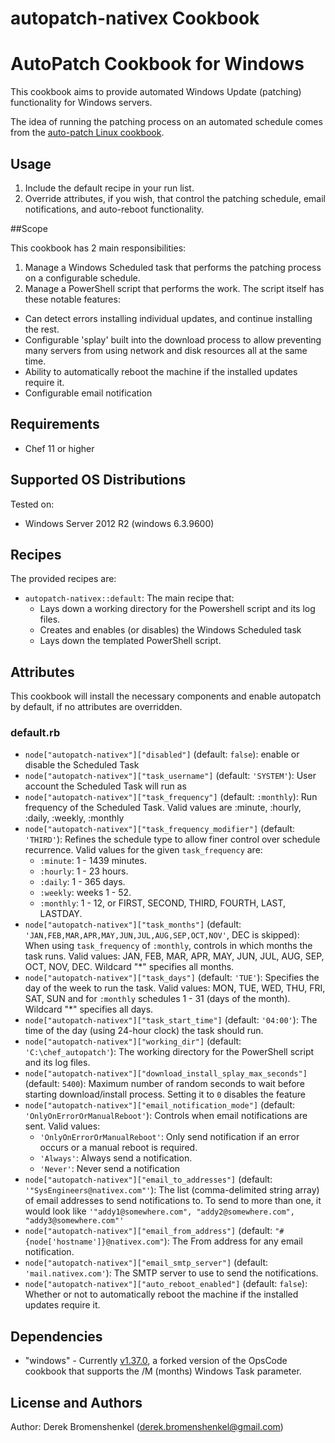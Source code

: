 autopatch-nativex Cookbook
====================
# AutoPatch Cookbook for Windows
This cookbook aims to provide automated Windows Update (patching) functionality for Windows servers.

The idea of running the patching process on an automated schedule comes from the  [auto-patch Linux cookbook](https://supermarket.chef.io/cookbooks/auto-patch).
## Usage

1. Include the default recipe in your run list.
2. Override attributes, if you wish, that control the patching schedule, email notifications, and auto-reboot functionality.

##Scope

This cookbook has 2 main responsibilities:

1. Manage a Windows Scheduled task that performs the patching process on a configurable schedule.
2. Manage a PowerShell script that performs the work. The script itself has these notable features:
  * Can detect errors installing individual updates, and continue installing the rest.
  * Configurable 'splay' built into the download process to allow preventing many servers from using network and disk resources all at the same time.
  * Ability to automatically reboot the machine if the installed updates require it.
  * Configurable email notification 

## Requirements

* Chef 11 or higher

## Supported OS Distributions
Tested on:

* Windows Server 2012 R2 (windows 6.3.9600)

## Recipes
The provided recipes are:

* `autopatch-nativex::default`: The main recipe that:
  * Lays down a working directory for the Powershell script and its log files.
  * Creates and enables (or disables) the Windows Scheduled task
  * Lays down the templated PowerShell script.

## Attributes
This cookbook will install the necessary components and enable autopatch by default, if no attributes are overridden.

### default.rb

* `node["autopatch-nativex"]["disabled"]` (default: `false`): enable or disable the Scheduled Task
* `node["autopatch-nativex"]["task_username"]` (default: `'SYSTEM'`): User account the Scheduled Task will run as
* `node["autopatch-nativex"]["task_frequency"]` (default: `:monthly`): Run frequency of the Scheduled Task. Valid values are :minute, :hourly, :daily, :weekly, :monthly
* `node["autopatch-nativex"]["task_frequency_modifier"]` (default: `'THIRD'`): Refines the schedule type to allow finer control over schedule recurrence. Valid values for the given `task_frequency` are:
  * `:minute`:  1 - 1439 minutes.
  * `:hourly`:  1 - 23 hours.
  * `:daily`:   1 - 365 days.
  * `:weekly`:  weeks 1 - 52.
  * `:monthly`: 1 - 12, or FIRST, SECOND, THIRD, FOURTH, LAST, LASTDAY.
* `node["autopatch-nativex"]["task_months"]` (default: `'JAN,FEB,MAR,APR,MAY,JUN,JUL,AUG,SEP,OCT,NOV'`, DEC is skipped): When using `task_frequency` of `:monthly`, controls in which months the task runs. Valid values: JAN, FEB, MAR, APR, MAY, JUN, JUL, AUG, SEP, OCT, NOV, DEC. Wildcard "*" specifies all months.
* `node["autopatch-nativex"]["task_days"]` (default: `'TUE'`): Specifies the day of the week to run the task. Valid values: MON, TUE, WED, THU, FRI, SAT, SUN and for `:monthly` schedules 1 - 31 (days of the month). Wildcard "*" specifies all days.
* `node["autopatch-nativex"]["task_start_time"]` (default: `'04:00'`): The time of the day (using 24-hour clock) the task should run.
* `node["autopatch-nativex"]["working_dir"]` (default: `'C:\chef_autopatch'`): The working directory for the PowerShell script and  its log files.
* `node["autopatch-nativex"]["download_install_splay_max_seconds"]` (default: `5400`): Maximum number of random seconds to wait before starting download/install process. Setting it to `0` disables the feature
* `node["autopatch-nativex"]["email_notification_mode"]` (default: `'OnlyOnErrorOrManualReboot'`): Controls when email notifications are sent. Valid values:
  * `'OnlyOnErrorOrManualReboot'`: Only send notification if an error occurs or a manual reboot is required.
  * `'Always'`: Always send a notification.
  * `'Never'`: Never send a notification
* `node["autopatch-nativex"]["email_to_addresses"]` (default: `'"SysEngineers@nativex.com"'`): The list (comma-delimited string array) of email addresses to send notifications to.  To send to more than one, it would look like `'"addy1@somewhere.com", "addy2@somewhere.com", "addy3@somewhere.com"'`
* `node["autopatch-nativex"]["email_from_address"]` (default: `"#{node['hostname']}@nativex.com"`): The From address for any email notification.
* `node["autopatch-nativex"]["email_smtp_server"]` (default: `'mail.nativex.com'`): The SMTP server to use to send the notifications.
* `node["autopatch-nativex"]["auto_reboot_enabled"]` (default: `false`): Whether or not to automatically reboot the machine if the installed updates require it.

## Dependencies

* "windows" - Currently [v1.37.0](https://github.com/nativex/windows/tree/taskEnhancements), a forked version of the OpsCode cookbook that supports the /M (months) Windows Task parameter.

## License and Authors

Author: Derek Bromenshenkel (<derek.bromenshenkel@gmail.com>)
